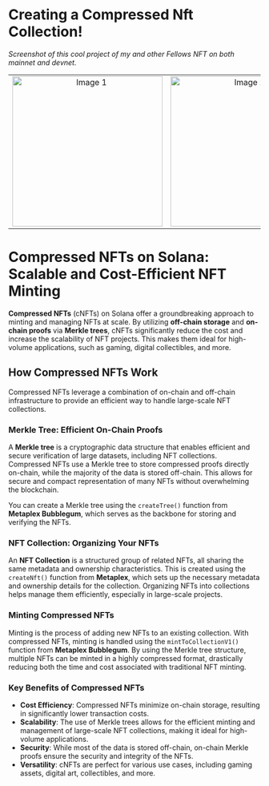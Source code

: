 # Creating a Compressed Nft Collection!


*Screenshot of this cool project of my and other Fellows NFT on both mainnet and devnet.*

<table>
  <tr>
    <td align="center">
      <img src="https://github.com/user-attachments/assets/e69b2c89-dc18-48e6-a2a1-3721e63be488" alt="Image 1" width="300" />
    </td>
    <td align="center">
      <img src="https://github.com/user-attachments/assets/8460acd0-1482-474c-81e6-a325d25256bd" alt="Image 2" width="300" />
    </td>
    <td align="center">
      <img src="https://github.com/user-attachments/assets/5e92c243-d7ae-4f9d-becb-16c9205880ee" alt="Image 3" width="300" />
    </td>
  </tr>
</table>

# Compressed NFTs on Solana: Scalable and Cost-Efficient NFT Minting

**Compressed NFTs** (cNFTs) on Solana offer a groundbreaking approach to minting and managing NFTs at scale. By utilizing **off-chain storage** and **on-chain proofs** via **Merkle trees**, cNFTs significantly reduce the cost and increase the scalability of NFT projects. This makes them ideal for high-volume applications, such as gaming, digital collectibles, and more.

## How Compressed NFTs Work

Compressed NFTs leverage a combination of on-chain and off-chain infrastructure to provide an efficient way to handle large-scale NFT collections.

### Merkle Tree: Efficient On-Chain Proofs
A **Merkle tree** is a cryptographic data structure that enables efficient and secure verification of large datasets, including NFT collections. Compressed NFTs use a Merkle tree to store compressed proofs directly on-chain, while the majority of the data is stored off-chain. This allows for secure and compact representation of many NFTs without overwhelming the blockchain.

You can create a Merkle tree using the `createTree()` function from **Metaplex Bubblegum**, which serves as the backbone for storing and verifying the NFTs.

### NFT Collection: Organizing Your NFTs
An **NFT Collection** is a structured group of related NFTs, all sharing the same metadata and ownership characteristics. This is created using the `createNft()` function from **Metaplex**, which sets up the necessary metadata and ownership details for the collection. Organizing NFTs into collections helps manage them efficiently, especially in large-scale projects.

### Minting Compressed NFTs
Minting is the process of adding new NFTs to an existing collection. With compressed NFTs, minting is handled using the `mintToCollectionV1()` function from **Metaplex Bubblegum**. By using the Merkle tree structure, multiple NFTs can be minted in a highly compressed format, drastically reducing both the time and cost associated with traditional NFT minting.

### Key Benefits of Compressed NFTs
- **Cost Efficiency**: Compressed NFTs minimize on-chain storage, resulting in significantly lower transaction costs.
- **Scalability**: The use of Merkle trees allows for the efficient minting and management of large-scale NFT collections, making it ideal for high-volume applications.
- **Security**: While most of the data is stored off-chain, on-chain Merkle proofs ensure the security and integrity of the NFTs.
- **Versatility**: cNFTs are perfect for various use cases, including gaming assets, digital art, collectibles, and more.

